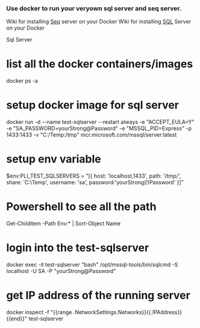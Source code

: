 ### Use docker to run your veryown sql server and seq server.

Wiki for installing [Seq](https://pandell.atlassian.net/wiki/spaces/PLI/pages/306348220/Logging+Seq) server on your Docker
Wiki for installing [SQL](https://pandell.atlassian.net/wiki/spaces/PLI/pages/90701825/Setup+SQL+Server+in+Docker) Server on your Docker

Sql Server

# list all the docker containers/images
docker ps -a

# setup docker image for sql server
docker run -d --name test-sqlserver --restart always -e "ACCEPT_EULA=Y" -e "SA_PASSWORD=yourStrong@Password" -e "MSSQL_PID=Express" -p 1433:1433 -v "C:/Temp:/tmp" mcr.microsoft.com/mssql/server:latest

# setup env variable 
$env:PLI_TEST_SQLSERVERS = "[{ host: 'localhost,1433', path: '/tmp/', share: 'C:\\Temp', username: 'sa', password:'yourStrong(!)Password' }]"

# Powershell to see all the path
Get-Childitem -Path Env:* | Sort-Object Name

# login into the test-sqlserver
docker exec -it test-sqlserver "bash"
/opt/mssql-tools/bin/sqlcmd -S localhost -U SA -P "yourStrong@Password"

# get IP address of the running server
docker inspect -f "{{range .NetworkSettings.Networks}}{{.IPAddress}}{{end}}" test-sqlserver